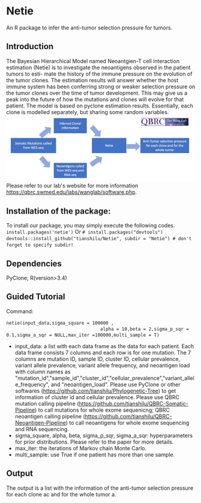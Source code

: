 # Netie
An R package to infer the anti-tumor selection pressure for tumors.
## Introduction
The Bayesian Hierarchical Model named Neoantgien-T cell interaction estimation (Netie) is to investigate the neoantigens observed in the patient tumors to esti- mate the history of the immune pressure on the evolution of the tumor clones. The estimation results will answer whether the host immune system has been conferring strong or weaker selection pressure on the tumor clones over the time of tumor development. This may give us a peak into the future of how the mutations and clones will evolve for that patient. The model is based on pyclone estimation results. Essentially, each clone is modelled separately, but sharing some random variables.
![preview](https://github.com/tianshilu/Netie/blob/main/flowchart.jpg) 
Please refer to our lab's website for more information https://qbrc.swmed.edu/labs/wanglab/software.php.
## Installation of the package:
  To install our package, you may simply execute the following codes. 
  ```install.packages('netie')```
  Or
  ```# install.packages("devtools") ```
  ```devtools::install_github("tianshilu/Netie", subdir = "Netie") # don't forget to specify subdir!```
## Dependencies
PyClone; R(version>3.4)
## Guided Tutorial
Command: 
```
netie(input_data,sigma_square = 100000 ,
                                   alpha = 10,beta = 2,sigma_p_sqr = 0.1,sigma_a_sqr = NULL,max_iter =100000,multi_sample = T)
```
* input_data: a list with each data frame as the data for each patient. Each data frame consists 7 columns and each row is for one mutation. The 7 columns are mutation ID, sample ID, cluster ID, cellular prevalence, variant allele prevalence, variant allele frequency, and neoantigen load with column names as "mutation_id","sample_id","cluster_id","cellular_prevalence","variant_allele_frequency", and "neoantigen_load". Please use PyClone or other softwares (https://github.com/tianshilu/Phylogenetic-Tree) to get information of cluster id and cellular prevalence. Please use QBRC mutation calling pipeline (https://github.com/tianshilu/QBRC-Somatic-Pipeline) to call mutations for whole exome sequenicng; QBRC neoantigen calling pipeline (https://github.com/tianshilu/QBRC-Neoantigen-Pipeline) to call neoantigens for whole exome sequencing and RNA sequencing.
* sigma_square, alpha, beta, sigma_p_sqr, sigma_a_sqr: hyperparameters for prior distributions. Please refer to the paper for more details.
* max_iter: the iterations of Markov chain Monte Carlo. 
* multi_sample: use True if one patient has more than one sample.

## Output 
The output is a list with the information of the anti-tumor selection pressure for each clone ac and for the whole tumor a.
